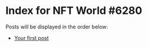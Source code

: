 # Index for NFT World #6280
Posts will be displayed in the order below:

- [Your first post](./001-first.md)

